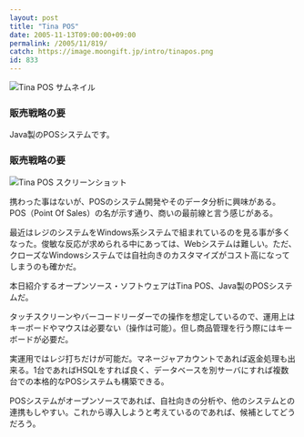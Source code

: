 ```yaml
---
layout: post
title: "Tina POS"
date: 2005-11-13T09:00:00+09:00
permalink: /2005/11/819/
catch: https://image.moongift.jp/intro/tinapos.png
id: 833
---
```

 ![Tina POS サムネイル](https://image.moongift.jp/intro/tinapos.s.png "Tina POS サムネイル")
  

### 販売戦略の要
  
Java製のPOSシステムです。  
<!--more-->  

### 販売戦略の要
  

![Tina POS スクリーンショット](https://image.moongift.jp/intro/tinapos.png "Tina POS スクリーンショット")

  

携わった事はないが、POSのシステム開発やそのデータ分析に興味がある。POS（Point Of Sales）の名が示す通り、商いの最前線と言う感じがある。

  

最近はレジのシステムをWindows系システムで組まれているのを見る事が多くなった。俊敏な反応が求められる中にあっては、Webシステムは難しい。ただ、クローズなWindowsシステムでは自社向きのカスタマイズがコスト高になってしまうのも確かだ。

  

本日紹介するオープンソース・ソフトウェアはTina POS、Java製のPOSシステムだ。

  

タッチスクリーンやバーコードリーダーでの操作を想定しているので、運用上はキーボードやマウスは必要ない（操作は可能）。但し商品管理を行う際にはキーボードが必要だ。

  

実運用ではレジ打ちだけが可能だ。マネージャアカウントであれば返金処理も出来る。1台であればHSQLをすれば良く、データベースを別サーバにすれば複数台での本格的なPOSシステムも構築できる。

  

POSシステムがオープンソースであれば、自社向きの分析や、他のシステムとの連携もしやすい。これから導入しようと考えているのであれば、候補としてどうだろう。

